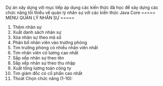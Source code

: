 Dự án xây dựng với mục tiếp áp dụng các kiến thức đã học để xây dựng các chức năng tối thiểu về quản lý nhân sự với các kiến thức Java Core
===== MENU QUẢN LÝ NHÂN SỰ =====
1. Thêm nhân sự
2. Xuất danh sách nhân sự
3. Xóa nhân sự theo mã số
4. Phân bổ nhân viên vào trưởng phòng
5. Tìm trưởng phòng có nhiều nhân viên nhất
6. Tìm nhân viên có lương cao nhất
7. Sắp xếp nhân sự theo tên
8. Sắp xếp nhân sự theo thu nhập
9. Xuất tổng lương toàn công ty
10. Tìm giám đốc có cổ phần cao nhất
11. Thoát
  Chọn chức năng (1-10): 
